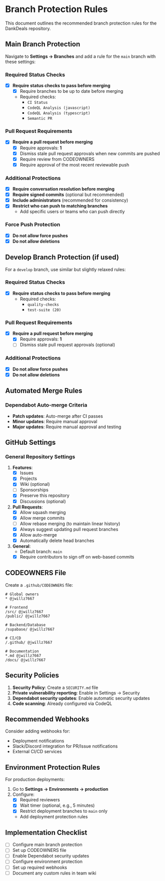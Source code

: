 # Branch Protection Rules

This document outlines the recommended branch protection rules for the DankDeals repository.

## Main Branch Protection

Navigate to **Settings → Branches** and add a rule for the `main` branch with these settings:

### Required Status Checks

- [x] **Require status checks to pass before merging**
  - [x] Require branches to be up to date before merging
  - Required checks:
    - `CI Status`
    - `CodeQL Analysis (javascript)`
    - `CodeQL Analysis (typescript)`
    - `Semantic PR`

### Pull Request Requirements

- [x] **Require a pull request before merging**
  - [x] Require approvals: **1**
  - [x] Dismiss stale pull request approvals when new commits are pushed
  - [x] Require review from CODEOWNERS
  - [x] Require approval of the most recent reviewable push

### Additional Protections

- [x] **Require conversation resolution before merging**
- [x] **Require signed commits** (optional but recommended)
- [x] **Include administrators** (recommended for consistency)
- [x] **Restrict who can push to matching branches**
  - Add specific users or teams who can push directly

### Force Push Protection

- [x] **Do not allow force pushes**
- [x] **Do not allow deletions**

## Develop Branch Protection (if used)

For a `develop` branch, use similar but slightly relaxed rules:

### Required Status Checks

- [x] **Require status checks to pass before merging**
  - Required checks:
    - `quality-checks`
    - `test-suite (20)`

### Pull Request Requirements

- [x] **Require a pull request before merging**
  - [x] Require approvals: **1**
  - [ ] Dismiss stale pull request approvals (optional)

### Additional Protections

- [x] **Do not allow force pushes**
- [x] **Do not allow deletions**

## Automated Merge Rules

### Dependabot Auto-merge Criteria

- **Patch updates**: Auto-merge after CI passes
- **Minor updates**: Require manual approval
- **Major updates**: Require manual approval and testing

## GitHub Settings

### General Repository Settings

1. **Features**:
   - [x] Issues
   - [x] Projects
   - [x] Wiki (optional)
   - [ ] Sponsorships
   - [x] Preserve this repository
   - [x] Discussions (optional)

2. **Pull Requests**:
   - [x] Allow squash merging
   - [x] Allow merge commits
   - [ ] Allow rebase merging (to maintain linear history)
   - [x] Always suggest updating pull request branches
   - [x] Allow auto-merge
   - [x] Automatically delete head branches

3. **General**:
   - Default branch: `main`
   - [x] Require contributors to sign off on web-based commits

## CODEOWNERS File

Create a `.github/CODEOWNERS` file:

```
# Global owners
* @jwillz7667

# Frontend
/src/ @jwillz7667
/public/ @jwillz7667

# Backend/Database
/supabase/ @jwillz7667

# CI/CD
/.github/ @jwillz7667

# Documentation
*.md @jwillz7667
/docs/ @jwillz7667
```

## Security Policies

1. **Security Policy**: Create a `SECURITY.md` file
2. **Private vulnerability reporting**: Enable in Settings → Security
3. **Dependabot security updates**: Enable automatic security updates
4. **Code scanning**: Already configured via CodeQL

## Recommended Webhooks

Consider adding webhooks for:

- Deployment notifications
- Slack/Discord integration for PR/Issue notifications
- External CI/CD services

## Environment Protection Rules

For production deployments:

1. Go to **Settings → Environments → production**
2. Configure:
   - [x] Required reviewers
   - [x] Wait timer (optional, e.g., 5 minutes)
   - [x] Restrict deployment branches to `main` only
   - Add deployment protection rules

## Implementation Checklist

- [ ] Configure main branch protection
- [ ] Set up CODEOWNERS file
- [ ] Enable Dependabot security updates
- [ ] Configure environment protection
- [ ] Set up required webhooks
- [ ] Document any custom rules in team wiki
